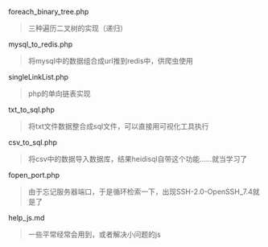 foreach_binary_tree.php
>三种遍历二叉树的实现（递归）

mysql_to_redis.php
>将mysql中的数据组合成url推到redis中，供爬虫使用

singleLinkList.php
>php的单向链表实现

txt_to_sql.php
>将txt文件数据整合成sql文件，可以直接用可视化工具执行

csv_to_sql.php
>将csv中的数据导入数据库，结果heidisql自带这个功能……就当学习了

fopen_port.php
>由于忘记服务器端口，于是循环检索一下，出现SSH-2.0-OpenSSH_7.4就是了

help_js.md
>一些平常经常会用到，或者解决小问题的js